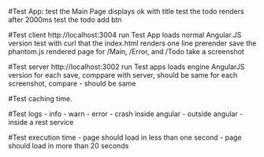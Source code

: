 #Test App: 
    test the Main Page displays ok with title
    test the todo renders after 2000ms
    test the todo add btn

#Test client
   http://localhost:3004 
   run Test App
   loads normal Angular.JS version
   test with curl that the index.html renders one line prerender
   save the phantom.js rendered page for /Main, /Error, and /Todo
   take a screenshot
        
#Test server
    http://localhost:3002
    run Test apps
    loads engine AngularJS version
    for each save, comppare with server, should be same
    for each screenshot, compare - should be same

#Test caching time.
    
    
    

#Test logs
    - info
    - warn
    - error
    - crash inside angular
    - outside angular
    - inside a rest service

#Test execution time
    - page should load in less than one second
    - page should load in more than 20 seconds
